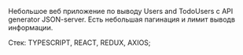 Небольшое веб приложение по выводу Users and TodoUsers с API generator JSON-server. Есть небольшая пагинация и лимит выводв информации.

Стек: TYPESCRIPT, REACT, REDUX, AXIOS;
